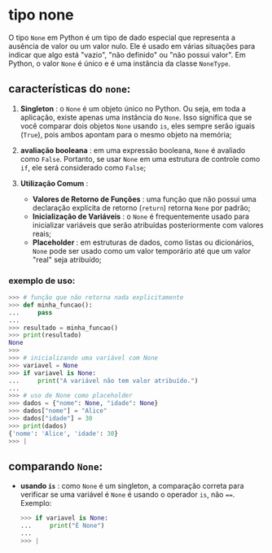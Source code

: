 # tipo none

O tipo `None` em Python é um tipo de dado especial que representa a ausência de valor ou um valor nulo. Ele é usado em várias situações para indicar que algo está "vazio", "não definido" ou "não possui valor". Em Python, o valor `None` é único e é uma instância da classe `NoneType`.

## características do `none`:

1. **Singleton** : o `None` é um objeto único no Python. Ou seja, em toda a aplicação, existe apenas uma instância do `None`. Isso significa que se você comparar dois objetos `None` usando `is`, eles sempre serão iguais (`True`), pois ambos apontam para o mesmo objeto na memória;

2. **avaliação booleana** : em uma expressão booleana, `None` é avaliado como `False`. Portanto, se usar `None` em uma estrutura de controle como `if`, ele será considerado como `False`;

3. **Utilização Comum** :
   - **Valores de Retorno de Funções** : uma função que não possui uma declaração explícita de retorno (`return`) retorna `None` por padrão;
   - **Inicialização de Variáveis** : o `None` é frequentemente usado para inicializar variáveis que serão atribuídas posteriormente com valores reais;
   - **Placeholder** : em estruturas de dados, como listas ou dicionários, `None` pode ser usado como um valor temporário até que um valor "real" seja atribuído;

### exemplo de uso:

```python
>>> # função que não retorna nada explicitamente
>>> def minha_funcao():
...     pass
...
>>> resultado = minha_funcao()
>>> print(resultado)
None
>>>
>>> # inicializando uma variável com None
>>> variavel = None
>>> if variavel is None:
...     print("A variável não tem valor atribuído.")
...
>>> # uso de None como placeholder
>>> dados = {"nome": None, "idade": None}
>>> dados["nome"] = "Alice"
>>> dados["idade"] = 30
>>> print(dados)
{'nome': 'Alice', 'idade': 30}
>>> |
```

## comparando `None`:
- **usando `is`** : como `None` é um singleton, a comparação correta para verificar se uma variável é `None` é usando o operador `is`, não `==`. Exemplo:
    ```python
    >>> if variavel is None:
    ...     print("É None")
    ...
    >>> |
    ```


